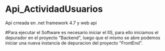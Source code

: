 # Api_ActividadUsuarios
Api crreada en .net framework 4.7 y web api

#Para ejecutar el Software es necesario iniciar el IIS,
para ello iniciamos el depurador en el proyecto "Backend",
luego que el mismo se abre podemos iniciar una nueva instancia
de depuracion del proyecto "FrontEnd".